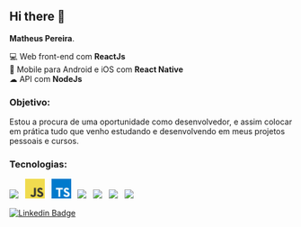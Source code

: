## Hi there 👋

**Matheus Pereira**.

💻 Web front-end com **ReactJs** <br/>
📱 Mobile para Android e iOS com **React Native** <br/> 
☁ API com **NodeJs** <br/>

### Objetivo:
Estou a procura de uma oportunidade como desenvolvedor, e assim colocar em prática tudo que venho estudando e desenvolvendo em meus projetos pessoais e cursos.

### Tecnologias: 

<p>
  <img src="https://cdn4.iconfinder.com/data/icons/logos-3/600/React.js_logo-512.png" height="35px"/>
  &nbsp;
  <img src="https://raw.githubusercontent.com/github/explore/80688e429a7d4ef2fca1e82350fe8e3517d3494d/topics/javascript/javascript.png" height="35px"/>
  &nbsp;  
  <img src="https://raw.githubusercontent.com/github/explore/80688e429a7d4ef2fca1e82350fe8e3517d3494d/topics/typescript/typescript.png" height="35px"/>
  &nbsp; 
  <img src="https://www.excelsiortechnologies.com/img/about/node-js.png" height="35px"/>
  &nbsp;
  <img src="https://upload.wikimedia.org/wikipedia/commons/thumb/c/c2/Adobe_XD_CC_icon.svg/1200px-Adobe_XD_CC_icon.svg.png" height="35px" />
  &nbsp; 
  <img src="https://seeklogo.com/images/F/figma-logo-E4E21D3AEA-seeklogo.com.png" height="35px" />
  &nbsp;  
  <img src="https://ioiodesign.com/wp-content/uploads/2020/10/Photoshop-logo.png" height="35px" />    
</p>


[![Linkedin Badge](https://img.shields.io/badge/Matheus%20Pereira-0077B5?style=for-the-badge&logo=linkedin&logoColor=white)](https://www.linkedin.com/in/matheus-p-77569b138/)
